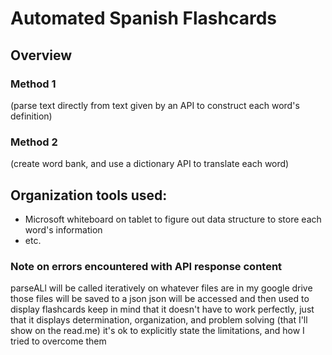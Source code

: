 # Automated Spanish Flashcards

## Overview
### Method 1
(parse text directly from text given by an API to construct each word's definition)
### Method 2
(create word bank, and use a dictionary API to translate each word)


## Organization tools used:
- Microsoft whiteboard on tablet to figure out data structure to store each word's information
- etc.

### Note on errors encountered with API response content
parseALl will be called iteratively on whatever files are in my google drive
those files will be saved to a json
json will be accessed and then used to display flashcards
keep in mind that it doesn't have to work perfectly, just that it displays determination, organization, and problem solving (that I'll show on the read.me)
it's ok to explicitly state the limitations, and how I tried to overcome them
